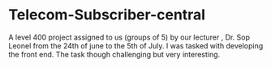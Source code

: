 # Telecom-Subscriber-central
A level 400 project assigned to us (groups of 5) by our lecturer , Dr. Sop Leonel from the 24th of june to the 5th of July. I was tasked with developing the front end. The task though challenging but very interesting.
